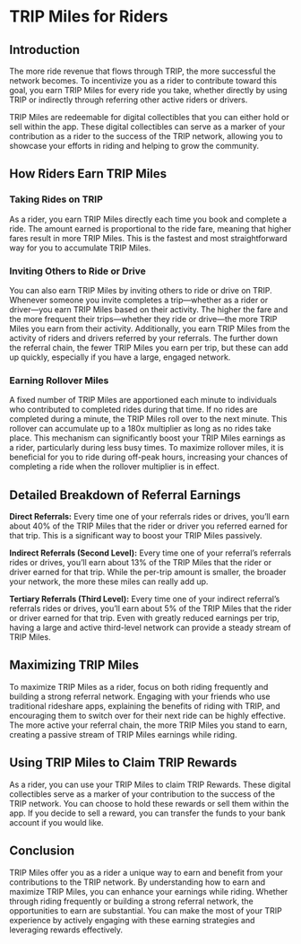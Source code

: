 # TRIP Miles for Riders

## Introduction

The more ride revenue that flows through TRIP, the more successful the network becomes. To incentivize you as a rider to contribute toward this goal, you earn TRIP Miles for every ride you take, whether directly by using TRIP or indirectly through referring other active riders or drivers.&#x20;

TRIP Miles are redeemable for digital collectibles that you can either hold or sell within the app. These digital collectibles can serve as a marker of your contribution as a rider to the success of the TRIP network, allowing you to showcase your efforts in riding and helping to grow the community.

## How Riders Earn TRIP Miles

### Taking Rides on TRIP

As a rider, you earn TRIP Miles directly each time you book and complete a ride. The amount earned is proportional to the ride fare, meaning that higher fares result in more TRIP Miles. This is the fastest and most straightforward way for you to accumulate TRIP Miles.

### Inviting Others to Ride or Drive

You can also earn TRIP Miles by inviting others to ride or drive on TRIP. Whenever someone you invite completes a trip—whether as a rider or driver—you earn TRIP Miles based on their activity. The higher the fare and the more frequent their trips—whether they ride or drive—the more TRIP Miles you earn from their activity. Additionally, you earn TRIP Miles from the activity of riders and drivers referred by your referrals. The further down the referral chain, the fewer TRIP Miles you earn per trip, but these can add up quickly, especially if you have a large, engaged network.

### Earning Rollover Miles

A fixed number of TRIP Miles are apportioned each minute to individuals who contributed to completed rides during that time. If no rides are completed during a minute, the TRIP Miles roll over to the next minute. This rollover can accumulate up to a 180x multiplier as long as no rides take place. This mechanism can significantly boost your TRIP Miles earnings as a rider, particularly during less busy times. To maximize rollover miles, it is beneficial for you to ride during off-peak hours, increasing your chances of completing a ride when the rollover multiplier is in effect.

## Detailed Breakdown of Referral Earnings

**Direct Referrals:** Every time one of your referrals rides or drives, you’ll earn about 40% of the TRIP Miles that the rider or driver you referred earned for that trip. This is a significant way to boost your TRIP Miles passively.

**Indirect Referrals (Second Level):** Every time one of your referral’s referrals rides or drives, you’ll earn about 13% of the TRIP Miles that the rider or driver earned for that trip. While the per-trip amount is smaller, the broader your network, the more these miles can really add up.

**Tertiary Referrals (Third Level):** Every time one of your indirect referral’s referrals rides or drives, you’ll earn about 5% of the TRIP Miles that the rider or driver earned for that trip. Even with greatly reduced earnings per trip, having a large and active third-level network can provide a steady stream of TRIP Miles.

## Maximizing TRIP Miles

To maximize TRIP Miles as a rider, focus on both riding frequently and building a strong referral network. Engaging with your friends who use traditional rideshare apps, explaining the benefits of riding with TRIP, and encouraging them to switch over for their next ride can be highly effective. The more active your referral chain, the more TRIP Miles you stand to earn, creating a passive stream of TRIP Miles earnings while riding.

## Using TRIP Miles to Claim TRIP Rewards

As a rider, you can use your TRIP Miles to claim TRIP Rewards. These digital collectibles serve as a marker of your contribution to the success of the TRIP network. You can choose to hold these rewards or sell them within the app. If you decide to sell a reward, you can transfer the funds to your bank account if you would like.

## Conclusion

TRIP Miles offer you as a rider a unique way to earn and benefit from your contributions to the TRIP network. By understanding how to earn and maximize TRIP Miles, you can enhance your earnings while riding. Whether through riding frequently or building a strong referral network, the opportunities to earn are substantial. You can make the most of your TRIP experience by actively engaging with these earning strategies and leveraging rewards effectively.
